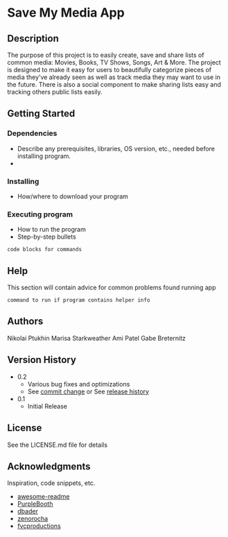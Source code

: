# Save My Media App

## Description

The purpose of this project is to easily create, save and share lists of common media: Movies, Books, TV Shows, Songs, Art & More. The project is designed to make it easy for users to beautifully categorize pieces of media they’ve already seen as well as track media they may want to use in the future. There is also a social component to make sharing lists easy and tracking others public lists easily.


## Getting Started

### Dependencies

* Describe any prerequisites, libraries, OS version, etc., needed before installing program.
* 

### Installing


* How/where to download your program
### Executing program

* How to run the program
* Step-by-step bullets
```
code blocks for commands
```

## Help

This section will contain advice for common problems found running app

```
command to run if program contains helper info
```

## Authors

Nikolai Ptukhin
Marisa Starkweather
Ami Patel
Gabe Breternitz


## Version History

* 0.2
    * Various bug fixes and optimizations
    * See [commit change]() or See [release history]()
* 0.1
    * Initial Release

## License

See the LICENSE.md file for details

## Acknowledgments

Inspiration, code snippets, etc.
* [awesome-readme](https://github.com/matiassingers/awesome-readme)
* [PurpleBooth](https://gist.github.com/PurpleBooth/109311bb0361f32d87a2)
* [dbader](https://github.com/dbader/readme-template)
* [zenorocha](https://gist.github.com/zenorocha/4526327)
* [fvcproductions](https://gist.github.com/fvcproductions/1bfc2d4aecb01a834b46)
